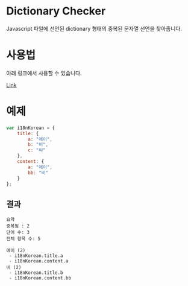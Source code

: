# Dictionary Checker

Javascript 파일에 선언된 dictionary 형태의 중복된 문자열 선언을 찾아줍니다.


# 사용법

아래 링크에서 사용할 수 있습니다.

[Link](https://gjhlee.github.io/dictionary-checker)


# 예제

```javascript
var i18nKorean = {
    title: {
        a: "에이",
        b: "비",
        c: "씨"
    },
    content: {
        a: "에이",
        bb: "비"
    }
};
```

## 결과
```
요약
중복됨 : 2
단어 수: 3
전체 항목 수: 5

에이 (2)
 - i18nKorean.title.a
 - i18nKorean.content.a
비 (2)
 - i18nKorean.title.b
 - i18nKorean.content.bb
```
